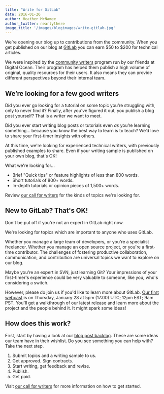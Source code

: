 ```yaml
---
title: "Write for GitLab"
date: 2016-01-26
author: Heather McNamee
author_twitter: nearlythere
image_title: '/images/blogimages/write-gitlab.jpg'
---
```


We’re opening our blog up to contributions from the community. 
When you get published on our blog at [GitLab](https://about.gitlab.com/blog) you can earn $50 to $200 for technical articles. 

<!-- more -->

We were inspired by the [community writers](https://www.digitalocean.com/community/get-paid-to-write) program run by our friends at Digital Ocean. 
Their program has helped them publish a high volume of original, quality resources for their users. 
It also means they can provide different perspectives beyond their internal team. 

## We’re looking for a few good writers

Did you ever go looking for a tutorial on some topic you’re struggling with, 
only to never find it? 
Finally, after you’ve figured it out, you publish a blog post yourself? 
That is a writer we want to meet.

Did you ever start writing blog posts or tutorials even *as* you’re learning something... because you know the best way to learn is to teach? 
We’d love to share your first-timer insights with others.

At this time, we're looking for experienced technical writers, with previously published examples to share. 
Even if your writing sample is published on your own blog, that's OK!

What we're looking for...

- Brief "Quick tips" or feature highlights of less than 800 words.
- Short tutorials of 800+ words. 
- In-depth tutorials or opinion pieces of 1,500+ words. 


Review [our call for writers](/community/writers) for the kinds of topics we're looking for.

## New to GitLab? That's OK!

Don't be put off if you're not an expert in GitLab right now. 

We're looking for topics which are important to anyone who uses GitLab. 

Whether you manage a large team of developers, or you're a specialist freelancer. 
Whether you manage an open source project, or you're a first-time contributor.
The challenges of fostering productive collaboration, communication, and contribution are universal topics we want to explore on our blog. 

Maybe you're an expert in SVN, just learning Git? 
Your impressions of your first-timer's experience could be very valuable to 
someone, like you, who's considering a switch. 

However, please do join us if you'd like to learn more about GitLab. 
<a href="http://page.gitlab.com/Jan282016Webcast.html">Our first webcast</a>
is on Thursday, January 28 at 5pm (17:00) UTC; 12pm EST; 9am PST. 
You'll get a walkthrough of our latest release and learn more about the 
project and the people behind it. 
It might spark some ideas!

## How does this work?

First, start by having a look at our [blog post backlog](https://gitlab.com/gitlab-com/blog-posts/issues?milestone_id=&scope=all&sort=created_desc&state=opened&utf8=%E2%9C%93&assignee_id=0&author_id=&milestone_title=&label_name=&weight=). 
These are some ideas our team have in their wishlist. Do you see something you can help with? Take the next step.

1. Submit topics and a writing sample to us.
1. Get approved. Sign contracts.
1. Start writing, get feedback and revise.
1. Publish.
1. Get paid.

Visit [our call for writers](/community/writers) for more information on how to get started. 
